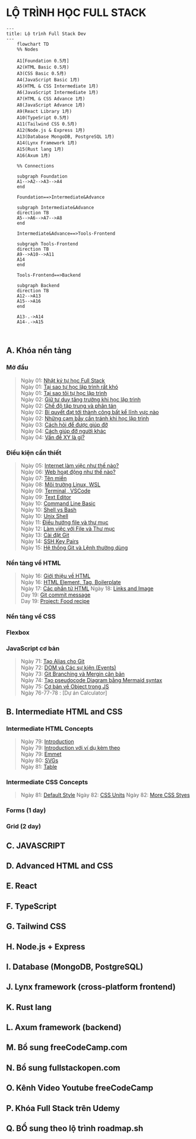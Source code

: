 # LỘ TRÌNH HỌC FULL STACK 

```mermaid
---
title: Lộ trình Full Stack Dev
---
    flowchart TD
    %% Nodes
    
    A1[Foundation 0.5月]
    A2(HTML Basic 0.5月)
    A3(CSS Basic 0.5月)
    A4(JavaScript Basic 1月)
    A5(HTML & CSS Intermediate 1月)
    A6(JavaScript Intermediate 1月)
    A7(HTML & CSS Advance 1月)
    A8(JavaScript Advance 1月)
    A9(React Library 1月)
    A10(TypeSript 0.5月)
    A11(Tailwind CSS 0.5月)
    A12(Node.js & Express 1月)
    A13(Database MongoDB, PostgreSQL 1月)
    A14(Lynx Framework 1月)
    A15(Rust lang 1月)
    A16(Axum 1月)

    %% Connections

    subgraph Foundation
    A1-->A2-->A3-->A4
    end

    Foundation==>Intermediate&Advance
    
    subgraph Intermediate&Advance
    direction TB
    A5-->A6-->A7-->A8
    end
    
    Intermediate&Advance==>Tools-Frontend

    subgraph Tools-Frontend
    direction TB
    A9-->A10-->A11
    A14
    end

    Tools-Frontend==>Backend

    subgraph Backend
    direction TB
    A12-->A13
    A15-->A16
    end

    A13-.->A14
    A14-.->A15
 


```

## A. **Khóa nền tảng**

### Mở đầu
> Ngày 01: [Nhật ký tự học Full Stack](./Day01-Diary.md)  
> Ngày 01: [Tại sao tự học lập trình rất khó](./Day01-WhyDifficultToLearn.md)  
> Ngày 01: [Tại sao tôi tự học lập trình](./Day01-WhyILearnProgramming.md)  
> Ngày 02: [Giữ tư duy tăng trưởng khi học lập trình](./Day02-KeepGrowthMindset.md)  
> Ngày 02: [Chế độ tập trung và phân tán](./Day02-FocusAndDiffuseMode.md)  
> Ngày 02: [Bí quyết đạt tới thành công bất kể lĩnh vực nào ](Day02-SuccessSecret.md)    
> Ngày 02: [Những cạm bẫy cần tránh khi học lập trình](Day02-AvoidPitfalls.md)   
> Ngày 03: [Cách hỏi để được giúp đỡ](./Day03-HowToAsk.md)    
> Ngày 04: [Cách giúp đỡ người khác](./Day04-HowTOHelp.md)   
> Ngày 04: [Vấn đề XY là gì?](./Day04-XYProblems.md)  

### Điều kiện cần thiết
> Ngày 05: [Internet làm việc như thế nào?](./Day05-HowInternetWork.md)  
> Ngày 06: [Web hoạt động như thế nào?](./Day06-HowWebWork.md)  
> Ngày 07: [Tên miền ](./Day07-DomainName.md)  
> Ngày 08: [Môi trường Linux, WSL](./Day08-LinuxAndWSL.md)  
> Ngày 09: [Terminal , VSCode](./Day09-TerminalVSCode.md)  
> Ngày 09: [Text Editor](./Day09-TextEditorVSCode.md)  
> Ngày 10: [Command Line Basic](./Day10-CommandLineBasic.md)    
> Ngày 10: [Shell vs Bash](./Day10-ShellVsBash.md)    
> Ngày 10: [Unix Shell](./Day10-UnixShell.md)  
> Ngày 11: [Điều hướng file và thư mục](./Day11-NagigateFileDirectory.md)    
> Ngày 12: [Làm việc với File và Thư mục](./Day12-WorkingWithFileDirectory.md)  
> Ngày 13: [Cài đặt Git](./Day13-Git-Install.md)  
> Ngày 14: [SSH Key Pairs](./Day14-SSHKeyPair.md)  
> Ngày 15: [Hệ thống Git và Lệnh thường dùng](./Day15-GitSystem.md)  

### Nền tảng về HTML
> Ngày 16: [Giới thiệu về HTML](./Day16-HTMLIntroduce.md)   
> Ngày 16: [HTML Element, Tag, Boilerplate](./Day16-HTML-tag-element-boilerplate.md)  
> Ngày 17: [Các phần tử HTML](./Day17-HtmlElements.md)
> Ngày 18: [Links and Image](./Day18-LinksAndImages.md)  
> Day 19: [Git commit message](./Day19-Git-commit.md)  
> Day 19: [Project: Food recipe](./Day19-food-recipe.md)  

### Nền tảng về CSS
### Flexbox
### JavaScript cơ bản
> Ngày 71: [Tạo Alias cho Git](./Day71-create-alias-git.md)  
> Ngày 72: [DOM và Các sự kiện (Events)](./Day72-DOMandEvents.md)  
> Ngày 73: [Git Branching và Mergin căn bản](./Day72-GitBranchingBasics.md)  
> Ngày 74: [Tạo pseudocode Diagram bằng Mermaid syntax](./Day74-PseudocodeDiagramMermaid.md)    
> Ngày 75: [Cơ bản về Object trong JS](./Day75-ObjectBasics.md)  
> Ngày 76-77-78 : [Dự án Calculator]  

## B. Intermediate HTML and CSS
### Intermediate HTML Concepts 
> Ngày 79: [Introduction](./Day79-IntroductionHTML-CSSIntermediate.md)  
> Ngày 79: [Introduction với ví dụ kèm theo](./Day79-Introduction-with-example.md)  
> Ngày 79: [Emmet](./Day79-emmet.md)   
> Ngày 80: [SVGs](./Day80-SVG.md)  
> Ngày 81: [Table](./Day81-Table.md)  

### Intermediate CSS Concepts 
> Ngày 81: [Default Style](./Day81-CSS-Default-Styles.md)
> Ngày 82: [CSS Units](./Day82-CSS-Units.md)
> Ngày 82: [More CSS Styes](./Day82-More-CSS-Styles.md)

### Forms (1 day)
### Grid (2 day)


## C. **JAVASCRIPT**
## D. **Advanced HTML and CSS**
## E. **React**
## F. **TypeScript**
## G. **Tailwind CSS**
## H. **Node.js + Express**
## I. **Database (MongoDB, PostgreSQL)**
## J. **Lynx framework (cross-platform frontend)**
## K. **Rust lang**
## L. **Axum framework (backend)**
## M. **Bổ sung freeCodeCamp.com**
## N. **Bổ sung fullstackopen.com** 
## O. **Kênh Video Youtube freeCodeCamp**
## P. **Khóa Full Stack trên Udemy**
## Q. **BỔ sung theo lộ trình roadmap.sh**
